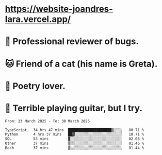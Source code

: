 # https://website-joandres-lara.vercel.app/
# 🐛 Professional reviewer of bugs.
# 🐱 Friend of a cat (his name is Greta).
# 📜 Poetry lover.
# 🎸 Terrible playing guitar, but I try.

<!--START_SECTION:waka-->

```txt
From: 23 March 2025 - To: 30 March 2025

TypeScript   34 hrs 47 mins  ████████████████████▒░░░░   80.71 %
Python       4 hrs 37 mins   ██▓░░░░░░░░░░░░░░░░░░░░░░   10.71 %
SQL          53 mins         ▓░░░░░░░░░░░░░░░░░░░░░░░░   02.08 %
Other        37 mins         ▒░░░░░░░░░░░░░░░░░░░░░░░░   01.46 %
Bash         37 mins         ▒░░░░░░░░░░░░░░░░░░░░░░░░   01.44 %
```

<!--END_SECTION:waka-->

